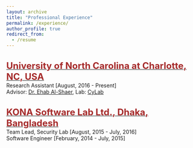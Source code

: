 ```yaml
---
layout: archive
title: "Professional Experience"
permalink: /experience/
author_profile: true
redirect_from:
  - /resume
---
```

<br/>
    <span style="color:black; font-size:17px"><b><a href="https://cci.uncc.edu/departments/software-and-information-systems-sis" target="_blank"><font color="brown" size="5">University of North Carolina at Charlotte, NC, USA</font></a></b></span><br/>
    Research Assistant [August, 2016 - Present]<br/>
    Advisor: <a href="https://engineering.cmu.edu/directory/bios/al-shaer-ehab.html" target="_blank">Dr. Ehab Al-Shaer</a>, Lab: <a href="https://www.cylab.cmu.edu/index.html" target="_blank">CyLab</a> <br/>
<br/>
    
  <span style="color:black; font-size:17px"><b><a href="https://konasl.com/" target="_blank"><font color="brown" size="5">KONA Software Lab Ltd., Dhaka, Bangladesh</font></a></b></span><br/>
    Team Lead, Security Lab [August, 2015 - July, 2016]<br/>
    Software Engineer [February, 2014 - July, 2015]<br/>
<br/>
    
    
